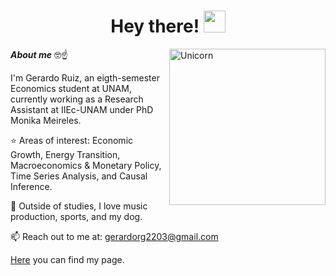<h1 align="center"><b>Hey there! </b><img src="https://media.giphy.com/media/hvRJCLFzcasrR4ia7z/giphy.gif" width="35"></h1>

<img align="right" width="250px" alt="Unicorn" src="https://media1.giphy.com/media/v1.Y2lkPTc5MGI3NjExczBqZXQzeGhrNDJ6d2lsdWJ5ZjNzMGJzeTc3bzlneDVqbTdiMjFzcyZlcD12MV9pbnRlcm5hbF9naWZfYnlfaWQmY3Q9Zw/11ISwbgCxEzMyY/giphy.gif" />


***About me*** 🤓☝️

I'm Gerardo Ruiz, an eigth-semester Economics student at UNAM, currently working as a Research Assistant at IIEc-UNAM under PhD Monika Meireles.
  
⭐ Areas of interest: Economic Growth, Energy Transition, Macroeconomics & Monetary Policy, Time Series Analysis, and Causal Inference.

👀 Outside of studies, I love music production, sports, and my dog.

📫 Reach out to me at: <a href="mailto:gerardorg2203@gmail.com">gerardorg2203@gmail.com</a>

<a href="https://gerardorglz.github.io/gerardoruizg//">Here</a> you can find my page.
</div>
